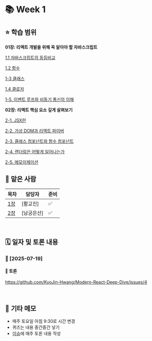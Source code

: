 # 📚 Week 1

## ⭐️ 학습 범위
<b> 01장: 리액트 개발을 위해 꼭 알아야 할 자바스크립트</b>

[1.1 자바스크립트의 동등비교](KyoJin-Hwang/Modern-React-Deep-Dive/Week1/황교진/1-1_자바스크립트의_동등비교.md)

[1.2 함수](https://github.com/KyoJin-Hwang/Modern-React-Deep-Dive/blob/646642c1a99d22f4da58c914ee38737f6da3129b/Week1/%ED%99%A9%EA%B5%90%EC%A7%84/1-2_%ED%95%A8%EC%88%98.md)

[1-3 클래스](https://github.com/KyoJin-Hwang/Modern-React-Deep-Dive/blob/646642c1a99d22f4da58c914ee38737f6da3129b/Week1/%ED%99%A9%EA%B5%90%EC%A7%84/1-3_%ED%81%B4%EB%9E%98%EC%8A%A4.md)

[1.4 클로저](https://github.com/KyoJin-Hwang/Modern-React-Deep-Dive/blob/646642c1a99d22f4da58c914ee38737f6da3129b/Week1/%ED%99%A9%EA%B5%90%EC%A7%84/1-4_%ED%81%B4%EB%A1%9C%EC%A0%80.md)

[1-5. 이벤트 루프와 비동기 통신의 이해](https://github.com/KyoJin-Hwang/Modern-React-Deep-Dive/blob/646642c1a99d22f4da58c914ee38737f6da3129b/Week1/%ED%99%A9%EA%B5%90%EC%A7%84/1-5_%EC%9D%B4%EB%B2%A4%ED%8A%B8_%EB%A3%A8%ED%94%84%EC%99%80_%EB%B9%84%EB%8F%99%EA%B8%B0_%ED%86%B5%EC%8B%A0%EC%9D%98_%EC%9D%B4%ED%95%B4.md)



<b> 02장: 리액트 핵심 요소 깊게 살펴보기 </b> 

[2-1. JSX란](https://github.com/KyoJin-Hwang/Modern-React-Deep-Dive/blob/646642c1a99d22f4da58c914ee38737f6da3129b/Week1/%EB%82%A8%EA%B6%81%EC%9D%80%EC%84%A0/2%EC%9E%A5/2-1_JSX%EB%9E%80.md)

[2-2. 가상 DOM과 리액트 파이버](https://github.com/KyoJin-Hwang/Modern-React-Deep-Dive/blob/646642c1a99d22f4da58c914ee38737f6da3129b/Week1/%EB%82%A8%EA%B6%81%EC%9D%80%EC%84%A0/2%EC%9E%A5/2-2_%EA%B0%80%EC%83%81_DOM%EA%B3%BC_%EB%A6%AC%EC%95%A1%ED%8A%B8_%ED%8C%8C%EC%9D%B4%EB%B2%84.md)

[2-3. 클래스 컴포넌트와 함수 컴포넌트](https://github.com/KyoJin-Hwang/Modern-React-Deep-Dive/blob/646642c1a99d22f4da58c914ee38737f6da3129b/Week1/%EB%82%A8%EA%B6%81%EC%9D%80%EC%84%A0/2%EC%9E%A5/2-3_%ED%81%B4%EB%9E%98%EC%8A%A4_%EC%BB%B4%ED%8F%AC%EB%84%8C%ED%8A%B8%EC%99%80_%ED%95%A8%EC%88%98_%EC%BB%B4%ED%8F%AC%EB%84%8C%ED%8A%B8.md)

[2-4. 렌더링은 어떻게 일어나는가](https://github.com/KyoJin-Hwang/Modern-React-Deep-Dive/blob/646642c1a99d22f4da58c914ee38737f6da3129b/Week1/%EB%82%A8%EA%B6%81%EC%9D%80%EC%84%A0/2%EC%9E%A5/2-4_%EB%A0%8C%EB%8D%94%EB%A7%81%EC%9D%80_%EC%96%B4%EB%96%BB%EA%B2%8C_%EC%9D%BC%EC%96%B4%EB%82%98%EB%8A%94%EA%B0%80.md)

[2-5. 메모이제이션](https://github.com/KyoJin-Hwang/Modern-React-Deep-Dive/blob/646642c1a99d22f4da58c914ee38737f6da3129b/Week1/%EB%82%A8%EA%B6%81%EC%9D%80%EC%84%A0/2%EC%9E%A5/2-5_%EB%A9%94%EB%AA%A8%EC%9D%B4%EC%A0%9C%EC%9D%B4%EC%85%98.md)


## 👤 맡은 사람
| 목차 | 담당자 |준비|
|----|--------|---|
| [1장](https://github.com/KyoJin-Hwang/Modern-React-Deep-Dive/tree/main/Week1/%ED%99%A9%EA%B5%90%EC%A7%84) | [황교진] |✅|
| [2장](https://github.com/KyoJin-Hwang/Modern-React-Deep-Dive/tree/main/Week1/%EB%82%A8%EA%B6%81%EC%9D%80%EC%84%A0) | [남궁은선] |✅|

<br/>

## 🗓️ 일자 및 토론 내용

### 📅 [2025-07-19]

#### 💬 토론
https://github.com/KyoJin-Hwang/Modern-React-Deep-Dive/issues/4

<br/>

## 📝 기타 메모
- 매주 토요일 아침 9:30로 시간 변경
- 퀴즈는 내용 중간중간 넣기
- [이슈](https://github.com/KyoJin-Hwang/Modern-React-Deep-Dive/issues)에 매주 토론 내용 작성